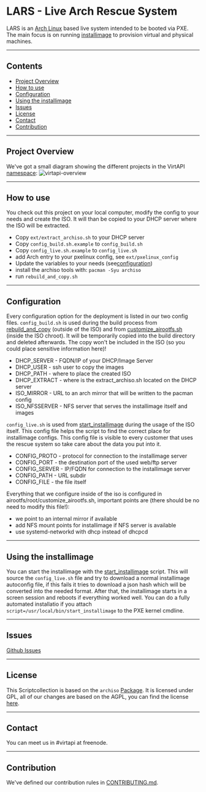 # LARS - Live Arch Rescue System

LARS is an [Arch Linux](https://www.archlinux.org/) based live system intended to be booted via PXE. The main focus is on running [installimage](https://github.com/virtapi/installimage) to provision virtual and physical machines.

---

## Contents
+ [Project Overview](#project-overview)
+ [How to use](#how-to-use)
+ [Configuration](#configuration)
+ [Using the installimage](#using-the-installimage)
+ [Issues](#issues)
+ [License](#license)
+ [Contact](#contact)
+ [Contribution](#contribution)

---

## Project Overview
We've got a small diagram showing the different projects in the VirtAPI [namespace](https://github.com/virtapi/repositories):
![virtapi-overview](https://rawgit.com/virtapi/LARS/master/virtapi-overview.svg)

---

## How to use
You check out this project on your local computer, modify the config to your needs and create the ISO. It will than be copied to your DHCP server where the ISO will be extracted.
* Copy `ext/extract_archiso.sh` to your DHCP server
* Copy `config_build.sh.example` to `config_build.sh`
* Copy `config_live.sh.example` to `config_live.sh`
* add Arch entry to your pxelinux config, see `ext/pxelinux_config`
* Update the variables to your needs (see[configuration](#configuration))
* install the archiso tools with: `pacman -Syu archiso`
* run `rebuild_and_copy.sh`

---

## Configuration
Every configuration option for the deployment is listed in our two config files.
`config_build.sh` is used during the build process from [rebuild_and_copy](https://github.com/virtapi/LARS/blob/master/rebuild_and_copy.sh) (outside of the ISO) and from [customize_airootfs.sh](https://github.com/virtapi/LARS/blob/master/airootfs/root/customize_airootfs.sh) (inside the ISO chroot). It will be  temporarily copied into the build directory and deleted afterwards. The copy won't be included in the ISO (so you could place sensitive information here)!
* DHCP_SERVER - FQDN/IP of your DHCP/Image Server
* DHCP_USER - ssh user to copy the images
* DHCP_PATH - where to place the created ISO
* DHCP_EXTRACT - where is the extract_archiso.sh located on the DHCP server
* ISO_MIRROR - URL to an arch mirror that will be written to the pacman config
* ISO_NFSSERVER - NFS server that serves the installimage itself and images

`config_live.sh` is used from [start_installimage](https://github.com/virtapi/LARS/blob/master/scripts/start_installimage) during the usage of the ISO itself. This config file helps the script to find the correct place for installimage configs. This config file is visible to every customer that uses the rescue system so take care about the data you put into it.
* CONFIG_PROTO - protocol for connection to the installimage server
* CONFIG_PORT - the destination port of the used web/ftp server
* CONFIG_SERVER - IP/FQDN for connection to the installimage server
* CONFIG_PATH - URL subdir
* CONFIG_FILE - the file itself

Everything that we configure inside of the iso is configured in airootfs/root/customize_airootfs.sh, important points are (there should be no need to modify this file!):
* we point to an internal mirror if available
* add NFS mount points for installimage if NFS server is available
* use systemd-networkd with dhcp instead of dhcpcd

---

## Using the installimage
You can start the installimage with the [start_installimage](https://github.com/virtapi/LARS/blob/master/scripts/start_installimage) script. This will source the `config_live.sh` file and try to download a normal installimage autoconfig file, if this fails it tries to download a json hash which will be converted into the needed format. After that, the installimage starts in a screen session and reboots if everything worked well. You can do a fully automated installatio if you attach `script=/usr/local/bin/start_installimage` to the PXE kernel cmdline.

---

## Issues
[Github Issues](https://www.github.com/virtapi/LARS/issues)

---

## License
This Scriptcollection is based on the `archiso` [Package](https://www.archlinux.org/packages/extra/any/archiso/). It is licensed under GPL, all of our changes are based on the AGPL, you can find the license [here](LICENSE).

---

## Contact
You can meet us in #virtapi at freenode.

---

## Contribution
We've defined our contribution rules in [CONTRIBUTING.md](CONTRIBUTING.md).
